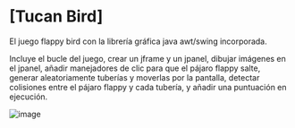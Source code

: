 # [Tucan Bird]

El juego flappy bird con la librería gráfica java awt/swing incorporada.

Incluye el bucle del juego, crear un jframe y un jpanel, dibujar imágenes en el jpanel, añadir manejadores de clic para que el pájaro flappy salte, generar aleatoriamente tuberías y moverlas por la pantalla, detectar colisiones entre el pájaro flappy y cada tubería, y añadir una puntuación en ejecución.


![image](https://github.com/user-attachments/assets/d2bb052c-c87a-45b4-aa03-995bd48c9a5a)

